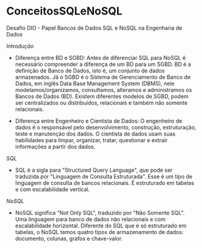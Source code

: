 # ConceitosSQLeNoSQL
Desafio DIO - Papel Bancos de Dados SQL e NoSQL na Engenharia de Dados

*Introdução*
 - Diferença entre BD e SGBD:
 Antes de diferenciar SQL para NoSQL é necessário compreender a diferença de um BD para um SGBD.
 BD é a definição de Banco de Dados, isto é, um conjunto de dados armazenados.
 Já o SGBD é o Sistema de Gerenciamento de Banco de Dados, em inglês Data Base Management System (DBMS), nele modelamos/organizamos, consultamos, alteramos e administramos os Bancos de Dados (BD). Existem diferentes modelos de SGBD, podem ser centralizados ou distribuídos, relacionais e também não somente relacionais.

- Diferença entre Engenheiro e Cientista de Dados:
O engenheiro de dados é o responsável pelo desenvolvimento, construção, estruturação, teste e manutenção dos dados. 
O cientista de dados usam suas habilidades para limpar, organizar, tratar, questionar e extrair informações a partir dos dados.

*SQL*

- SQL é a sigla para "Structured Query Language", que pode ser traduzida por "Linguagem de Consulta Estruturada". Esse é um tipo de linguagem de consulta de bancos relacionais. É estruturado em tabelas e com escalabilidade vertical.

*NoSQL*

- NoSQL significa "Not Only SQL", traduzido por "Não Somente SQL". Uma linguagem para banco de dados não relacionais e com escalabilidade horizontal. Diferente do SQL que é só estruturado em tabelas, o NoSQL temos quatro tipos de armazenamento de dados: documento, colunas, grafos e chave-valor.

